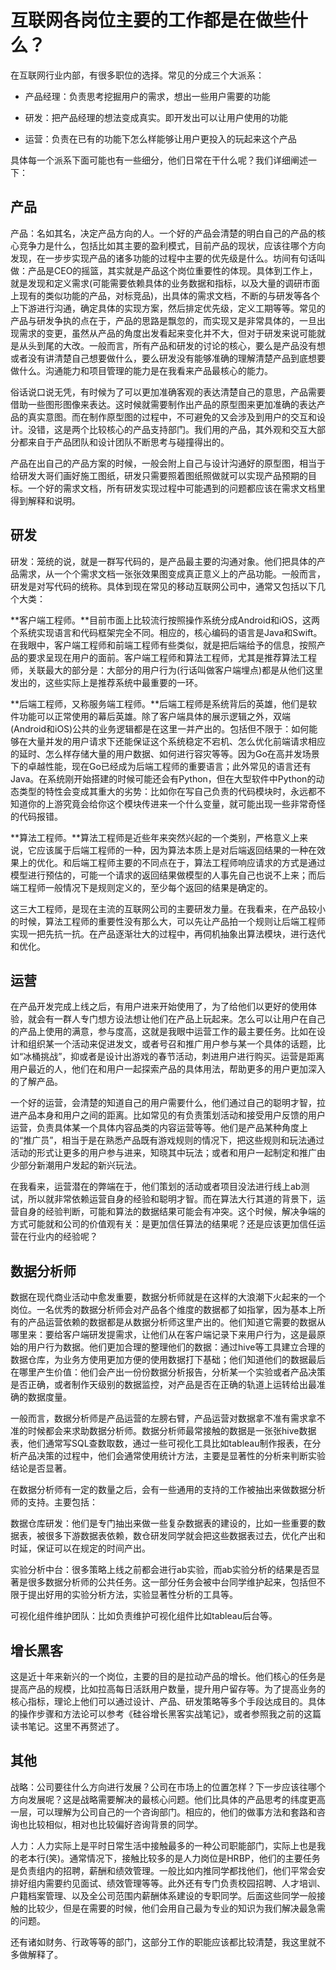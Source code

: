 # 互联网各岗位主要的工作都是在做些什么？

在互联网行业内部，有很多职位的选择。常见的分成三个大派系：

* 产品经理：负责思考挖掘用户的需求，想出一些用户需要的功能

* 研发：把产品经理的想法变成真实。即开发出可以让用户使用的功能

* 运营：负责在已有的功能下怎么样能够让用户更投入的玩起来这个产品

具体每一个派系下面可能也有一些细分，他们日常在干什么呢？我们详细阐述一下：


## 产品

产品：名如其名，决定产品方向的人。一个好的产品会清楚的明白自己的产品的核心竞争力是什么，包括比如其主要的盈利模式，目前产品的现状，应该往哪个方向发现，在一步步实现产品的诸多功能的过程中主要的优先级是什么。坊间有句话叫做：产品是CEO的摇篮，其实就是产品这个岗位重要性的体现。具体到工作上，就是发现和定义需求(可能需要依赖具体的业务数据和指标，以及大量的调研市面上现有的类似功能的产品，对标竞品)，出具体的需求文档，不断的与研发等各个上下游进行沟通，确定具体的实现方案，然后排定优先级，定义工期等等。常见的产品与研发争执的点在于，产品的思路是飘忽的，而实现又是非常具体的，一旦出现需求的变更，虽然从产品的角度出发看起来变化并不大，但对于研发来说可能就是从头到尾的大改。一般而言，所有产品和研发的讨论的核心，要么是产品没有想或者没有讲清楚自己想要做什么，要么研发没有能够准确的理解清楚产品到底想要做什么。沟通能力和项目管理的能力是在我看来产品最核心的能力。

俗话说口说无凭，有时候为了可以更加准确客观的表达清楚自己的意思，产品需要借助一些图形图像来表达。这时候就需要制作出产品的原型图来更加准确的表达产品的真实意图。而在制作原型图的过程中，不可避免的又会涉及到用户的交互和设计。没错，这是两个比较核心的产品支持部门。我们用的产品，其外观和交互大部分都来自于产品团队和设计团队不断思考与碰撞得出的。

产品在出自己的产品方案的时候，一般会附上自己与设计沟通好的原型图，相当于给研发大哥们画好施工图纸，研发只需要照着图纸照做就可以实现产品预期的目标。一个好的需求文档，所有研发实现过程中可能遇到的问题都应该在需求文档里得到解释和说明。

## 研发

研发：笼统的说，就是一群写代码的，是产品最主要的沟通对象。他们把具体的产品需求，从一个个需求文档一张张效果图变成真正意义上的产品功能。一般而言，研发是对写代码的统称。具体到现在常见的移动互联网公司中，通常又包括以下几个大类：

**客户端工程师。**目前市面上比较流行按照操作系统分成Android和iOS，这两个系统实现语言和代码框架完全不同。相应的，核心编码的语言是Java和Swift。在我眼中，客户端工程师和前端工程师有些类似，就是把后端给予的信息，按照产品的要求呈现在用户的面前。客户端工程师和算法工程师，尤其是推荐算法工程师，关联最大的部分是：大部分的用户行为(行话叫做客户端埋点)都是从他们这里发出的，这些实际上是推荐系统中最重要的一环。

**后端工程师，又称服务端工程师。**后端工程师是系统背后的英雄，他们是软件功能可以正常使用的幕后英雄。除了客户端具体的展示逻辑之外，双端(Android和iOS)公共的业务逻辑都是在这里一并产出的。包括但不限于：如何能够在大量并发的用户请求下还能保证这个系统稳定不宕机、怎么优化前端请求相应的延时、怎么样存储大量的用户数据、如何进行容灾等等。因为Go在高并发场景下的卓越性能，现在Go已经成为后端工程师的重要语言；此外常见的语言还有Java。在系统刚开始搭建的时候可能还会有Python，但在大型软件中Python的动态类型的特性会变成其重大的劣势：比如你在写自己负责的代码模块时，永远都不知道你的上游究竟会给你这个模块传进来一个什么变量，就可能出现一些非常奇怪的代码报错。

**算法工程师。**算法工程师是近些年来突然兴起的一个类别，严格意义上来说，它应该属于后端工程师的一种，因为算法本质上是对后端返回结果的一种在效果上的优化。和后端工程师主要的不同点在于，算法工程师响应请求的方式是通过模型进行预估的，可能一个请求的返回结果做模型的人事先自己也说不上来；而后端工程师一般情况下是规则定义的，至少每个返回的结果是确定的。

这三大工程师，是现在主流的互联网公司的主要研发力量。在我看来，在产品较小的时候，算法工程师的重要性没有那么大，可以先让产品拍一个规则让后端工程师实现一把先抗一抗。在产品逐渐壮大的过程中，再伺机抽象出算法模块，进行迭代和优化。

## 运营

在产品开发完成上线之后，有用户进来开始使用了，为了给他们以更好的使用体验，就会有一群人专门想方设法想让他们在产品上玩起来。怎么可以让用户在自己的产品上使用的满意，参与度高，这就是我眼中运营工作的最主要任务。比如在设计和组织某一个活动来促进发文，或者号召和推广用户参与某一个具体的话题，比如“冰桶挑战”，抑或者是设计出游戏的春节活动，刺进用户进行购买。运营是距离用户最近的人，他们在和用户一起探索产品的具体用法，帮助更多的用户更加深入的了解产品。

一个好的运营，会清楚的知道自己的用户需要什么，他们通过自己的聪明才智，拉进产品本身和用户之间的距离。比如常见的有负责策划活动和接受用户反馈的用户运营，负责具体某一个具体内容品类的内容运营等等。他们是产品某种角度上的“推广员”，相当于是在熟悉产品既有游戏规则的情况下，把这些规则和玩法通过活动的形式让更多的用户参与进来，知晓其中玩法；或者和用户一起制定和推广由少部分新潮用户发起的新兴玩法。

在我看来，运营潜在的弊端在于，他们策划的活动或者项目没法进行线上ab测试，所以就非常依赖运营自身的经验和聪明才智。而在算法大行其道的背景下，运营自身的经验判断，可能和算法的数据结果可能会有冲突。这个时候，解决争端的方式可能就和公司的价值观有关：是更加信任算法的结果呢？还是应该更加信任运营在行业内的经验呢？


## 数据分析师

数据在现代商业活动中愈发重要，数据分析师就是在这样的大浪潮下火起来的一个岗位。一名优秀的数据分析师会对产品各个维度的数据都了如指掌，因为基本上所有的产品运营依赖的数据都是从数据分析师这里产出的。他们知道它需要的数据从哪里来：要给客户端研发提需求，让他们从在客户端记录下来用户行为，这是最原始的用户行为数据。他们更加合理的整理他们的数据：通过hive等工具建立合理的数据仓库，为业务方使用更加方便的使用数据打下基础；他们知道他们的数据最后在哪里产生价值：他们会产出一份份数据分析报告，分析某一个实验或者产品决策是否正确，或者制作天级别的数据监控，对产品是否在正确的轨道上运转给出最准确的数据度量。

一般而言，数据分析师是产品运营的左膀右臂，产品运营对数据拿不准有需求拿不准的时候都会来求助数据分析师。数据分析师最常接触的数据是一张张hive数据表，他们通常写SQL查数取数，通过一些可视化工具比如tableau制作报表，在分析产品决策的过程中，他们会通常使用统计方法，主要是显著性的分析来判断实验结论是否显著。

在数据分析师有一定的数量之后，会有一些通用的支持的工作被抽出来做数据分析师的支持。主要包括：

数据仓库研发：他们是专门抽出来做一些复杂数据表的建设的，比如一些重要的数据表，被很多下游数据表依赖，数仓研发同学就会把这些数据表过去，优化产出和时延，保证可以在规定的时间产出。

实验分析中台：很多策略上线之前都会进行ab实验，而ab实验分析的结果是否显著是很多数据分析师的公共任务。这一部分任务会被中台同学维护起来，包括但不限于提出好用的实验分析方法，实验显著性分析的工具等。

可视化组件维护团队：比如负责维护可视化组件比如tableau后台等。


## 增长黑客
这是近十年来新兴的一个岗位，主要的目的是拉动产品的增长。他们核心的任务是提高产品的规模，比如拉高每日活跃用户数量，提升用户留存等。为了提高业务的核心指标，理论上他们可以通过设计、产品、研发策略等多个手段达成目的。具体的操作步骤和方法论可以参考《硅谷增长黑客实战笔记》，或者参照我之前的这篇读书笔记。这里不再赘述了。

## 其他
战略：公司要往什么方向进行发展？公司在市场上的位置怎样？下一步应该往哪个方向发展呢？这是战略需要解决的最核心问题。他们比具体的产品思考的纬度更高一层，可以理解为公司自己的一个咨询部门。相应的，他们的做事方法和套路和咨询也比较相似，相对也比较偏好咨询背景的同学。

人力：人力实际上是平时日常生活中接触最多的一种公司职能部门，实际上也是我的老本行(笑)。通常情况下，接触比较多的是人力岗位是HRBP，他们的主要任务是负责组内的招聘，薪酬和绩效管理。一般比如内推同学都找他们，他们平常会安排好组内需要约见面试、绩效管理等等。此外还有专门负责校园招聘、人才培训、户籍档案管理、以及全公司范围内薪酬体系建设的专职同学。后面这些同学一般接触的比较少，但是在需要的时候，他们会用自己最为专业的知识为我们解决最急需的问题。

还有诸如财务、行政等等的部门，这部分工作的职能应该都比较清楚，我这里就不多做解释了。